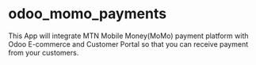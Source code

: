 # odoo_momo_payments
This App will integrate MTN Mobile Money(MoMo) payment platform with Odoo E-commerce and Customer Portal so that you can receive payment from your customers.
